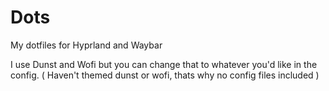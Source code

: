 # Dots
My dotfiles for Hyprland and Waybar

I use Dunst and Wofi but you can change that to whatever you'd like in the config.
( Haven't themed dunst or wofi, thats why no config files included ) 
